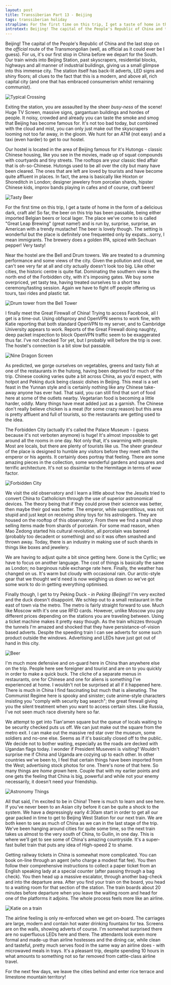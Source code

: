 ```yaml
---
layout: post
title: Transsiberian Part 13 - Beijing
tags: transsiberian holiday
strapline: For the first time on this trip, I get a taste of home in the form of a delicious dark, craft ale!
introtext: Beijing! The capital of the People's Republic of China and the last stop on the *official* route of the Transmongolian (well, as official as it could ever be I guess). For us, it's our first stop in China before we depart for the South. Our train winds into Beijing Station, past skyscrapers, residential blocks, highways and all manner of industrial buildings, giving us a small glimpse into this immense city.
---
```


Beijing! The capital of the People's Republic of China and the last stop on the *official* route of the Transmongolian (well, as official as it could ever be I guess). For us, it's our first stop in China before we depart for the South. Our train winds into Beijing Station, past skyscrapers, residential blocks, highways and all manner of industrial buildings, giving us a small glimpse into this immense city. The station itself has back-lit adverts, LED signs and shiny floors; all clues to the fact that this is a modern, and above all, rich capital city (and one that has embraced consumerism whilst remaining communist).

![Typical Crossing](https://farm8.staticflickr.com/7603/16989522216_fdc0bc91a7.jpg)

Exiting the station, you are assaulted by the sheer *busy-ness* of the scene! Huge TV Screen, massive signs, gargantuan buildings and hordes of people. It noisy, crowded and already you can taste the smoke and smog that Beijing has become famous for. It's not too bad today, but combined with the cloud and mist, you can only just make out the skyscrapers looming not too far away, in the gloom. We hunt for an ATM (not easy) and a taxi (even harder) to get to our hostel.

Our hostel is located in the area of Beijing famous for it's Hutongs - classic Chinese housing, like you see in the movies, made up of squat compounds with courtyards and tiny streets. The rooftops are your classic tiled affair that is oh-so-Chinese. Hutongs used to be all over the city but many have been cleared. The ones that are left are loved by tourists and have become quite affluent in places. In fact, the area is basically like Hoxton or Shoreditch in London; designer jewelery from porcelan shards, hipster Chinese kids, improv bands playing in cafes and of course, craft beers!

![Tasty Beer](https://farm9.staticflickr.com/8714/17014146422_8c844df39f.jpg)

For the first time on this trip, I get a taste of home in the form of a delicious dark, craft ale! So far, the beer on this trip has been passable, being either imported Belgian beers or local lager. The place we've come to is called "Great Leap Brewing" (great name!) and is run by, surprise, surprise, an American with a trendy mustache! The beer is lovely though. The setting is wonderful but the place is definitely one frequented only by expats...sorry, I mean immigrants. The brewery does a golden IPA, spiced with Sechuan pepper! Very tasty!

Near the hostel are the Bell and Drum towers. We are treated to a drumming performance and some views of the city. Given the pollution and cloud, we can't see very far at all and city actually doesn't look too big. Like other cities, the historic centre is quite flat. Dominating the southern view is the north end of the Forbidden city, with it's imposing gates. We buy some overpriced, yet tasty tea, having treated ourselves to a short tea ceremony/tasting session. Again we have to fight off people offering us tours, taxi rides and plastic tat. 

![Drum tower from the Bell Tower](https://farm8.staticflickr.com/7632/16395467033_5c435cda3e.jpg)

I finally meet the Great Firewall of China! Trying to access Facebook, all I get is a time-out. Using obfsproxy and OpenVPN seems to work fine, with Katie reporting that both standard OpenVPN to my server, and to Cambridge University appears to work. Reports of the Great Firewall doing naughty, deep packet inspection to block OpenVPN traffic seem to be exaggerated thus far. I've not checked Tor yet, but I probably will before the trip is over. The hostel's connection is a bit slow but passable.

![Nine Dragon Screen](https://farm9.staticflickr.com/8736/16989596006_d0a42e07ba.jpg)

As predicted, we gorge ourselves on vegetables, greens and tasty fish at one of the restaurants in the hutong, having been deprived for much of the trip. Chinese cooking varies quite a bit across China, as you'd expect, with hotpot and Peking duck being classic dishes in Beijing. This meal is a set feast in the Yunnan style and is certainly nothing like any Chinese take-away anyone has ever had. That said, you can still find that sort of food here at some of the outlets nearby. Vegetarian food is becoming a little harder, oddly. Many things have meat added just as a garnish. The Chinese don't really believe chicken is a meat (for some crazy reason) but this area is pretty affluent and full of tourists, so the restaurants are getting used to the idea.

The Forbidden City (actually it's called the Palace Museum - I guess because it's not verboten anymore) is huge! It's almost impossible to get around all the rooms in one day. Not only that, it's swarming with people. Most are locals, but there are plenty of tourists like us. The sheer grandeur of the place is designed to humble any visitors before they meet with the emperor or his agents. It certainly does portray that feeling. There are some amazing pieces in the collection, some wonderful gardens and squares and terrific architecture. It's not so dissimilar to the Hermitage in terms of *wow* factor.

![Forbidden City](https://farm8.staticflickr.com/7646/16828055090_a1ece2c15b.jpg)

We visit the old observatory and I learn a little about how the Jesuits tried to convert China to Catholicism through the use of superior astronomical devices. The theory being that if they could prove their science was better, then maybe their god was better. The emperor, while superstitious, was not stupid and just kept on receiving shiny toys for his astrologers. They are housed on the rooftop of this observatory. From there we find a small shop selling items made from shards of porcelain. For some mad reason, when Mao Zedong started his cultural revolution, all porcelain was banned (probably too decadent or something) and so it was often smashed and thrown away. Today, there is an industry in making use of such shards in things like boxes and jewelery.

We are having to adjust quite a bit since getting here. Gone is the Cyrllic; we have to focus on another language. The cost of things is basically the same as London; no barginous ruble exchange rate here. Finally, the weather has changed on us. It's warm but cloudy with occasional rain. Our arctic-style gear that we thought we'd need is now weighing us down so we've got some work to do in getting everything optimised.

Finally though, I get to try Peking Duck - *in Peking (Beijing)!* I'm very excited and the duck doesn't disappoint. We schlep out to a small restaurant in the east of town via the metro. The metro is fairly straight forward to use. Much like Moscow with it's one use RFID cards. However, unlike Moscow you pay different prices depending on the stations you are traveling between. Using a ticket machine makes it pretty easy though. As the train whizzes through the tunnels I'm amazed and shocked that they have persistance-of-vision based adverts. Despite the speeding train I can see adverts for some such product outside the windows. Advertising and LEDs have just got out of hand in this city. 

![Beer](https://farm8.staticflickr.com/7604/16393124324_3c72bb9e8b.jpg)

I'm much more defensive and on-guard here in China than anywhere else on the trip. People here see foreigner and tourist and are on to you quickly in order to make a quick buck. The cliche of a separate menus in restaurants, one for Chinese and one for aliens is something I've experienced at home. I wouldn't not be surprised at all if it happened here. There is much in China I find fascinating but much that is alienating. The Communist Regime here is spooky and sinister; cute anime-style characters insisting you "comply with security bag search"; the great firewall giving you the silent treatment when you want to access certain sites. Like Russia, I've not seen much race diversity here so far.

We attempt to get into Tian'amen square but the queue of locals waiting to be security checked puts us off. We can just make out the square from the metro exit. I can make out the massive red star over the museum, some soldiers and no-one else. Seems as if it's basically closed off to the public. We decide not to bother waiting, especially as the roads are decked with Ugandan flags today. I wonder if President Museveni is visiting? Wouldn't surprise me if China and Uganda are cozying up to each other. In other countries we've been to, I feel that certain things have been imported from the West; advertising stock photos for one. There's none of that here. So many things are *home grown* here. Couple that with my earlier points and one gets the feeling that China is big, powerful and while not your enemy necessarily, it doesn't need your friendship. 

![Astronomy Things](https://farm8.staticflickr.com/7623/16393138634_06572f1c93.jpg)

All that said, I'm excited to be in China! There is much to learn and see here. If you've never been to an Asian city before it can be quite a shock to the system. We have a depressingly early 4:30am start in order to get all our gear packed in time to get to Beijing West Station for our next train. We are both keen to see as much of China as we can in the last stage of the trip. We've been hanging around cities for quite some time, so the next train takes us almost to the very south of China, to Guilin, in one day. This is where we'll get to see some of China's amazing countryside. It's a super-fast bullet train that puts any idea of High-speed 2 to shame.

Getting railway tickets in China is somewhat more complicated. You can book on-line through an agent (who charge a modest flat fee). You then follow their comprehensive instructions to collect a paper ticket from an English speaking lady at a special counter (after passing through a bag check). You then head up a massive escalator, through another bag-check and into the departure area. After you find your train on the board, you head to a waiting room for that section of the station. The train boards about 20 minutes before departure when you leave the waiting room and head for one of the platforms it adjoins. The whole process feels more like an airline.

![Katie on a train](https://farm8.staticflickr.com/7622/16828079910_4cd185eb92.jpg)

The airline feeling is only re-enforced when we get on-board. The carriages are large, modern and contain hot water drinking fountains for tea. Screens are on the walls, showing adverts of course. I'm somewhat surprised there are no superfluous LEDs here and there. The attendants look even more formal and made-up than airline hostesses and the dining car, while clean and tasteful, pretty much serves food in the same way an airline does - with microwaved meals in trays. It's a pleasant trip, despite spending 10 hours in what amounts to something not so far removed from cattle-class airline travel.

For the next few days, we leave the cities behind and enter rice terrace and limestone mountain territory!